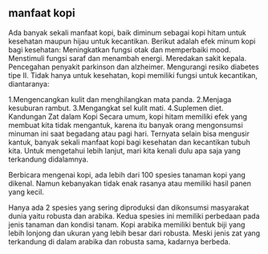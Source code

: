 ## manfaat kopi
Ada banyak sekali manfaat kopi, baik diminum sebagai kopi hitam untuk kesehatan maupun hijau untuk kecantikan. Berikut adalah efek minum kopi bagi kesehatan:
Meningkatkan fungsi otak dan memperbaiki mood.
Menstimuli fungsi saraf dan menambah energi.
Meredakan sakit kepala.
Pencegahan penyakit parkinson dan alzheimer.
Mengurangi resiko diabetes tipe II.
Tidak hanya untuk kesehatan, kopi memiliki fungsi untuk kecantikan, diantaranya:

1.Mengencangkan kulit dan menghilangkan mata panda.
2.Menjaga kesuburan rambut.
3.Mengangkat sel kulit mati.
4.Suplemen diet.
Kandungan Zat dalam Kopi
Secara umum, kopi hitam memiliki efek yang membuat kita tidak mengantuk, karena itu banyak orang mengonsumsi minuman ini saat begadang atau pagi hari. Ternyata selain bisa mengusir kantuk, banyak sekali manfaat kopi bagi kesehatan dan kecantikan tubuh kita. Untuk mengetahui lebih lanjut, mari kita kenali dulu apa saja yang terkandung didalamnya.

Berbicara mengenai kopi, ada lebih dari 100 spesies tanaman kopi yang dikenal. Namun kebanyakan tidak enak rasanya atau memiliki hasil panen yang kecil.

Hanya ada 2 spesies yang sering diproduksi dan dikonsumsi masyarakat dunia yaitu robusta dan arabika. Kedua spesies ini memiliki perbedaan pada jenis tanaman dan kondisi tanam. Kopi arabika memiliki bentuk biji yang lebih lonjong dan ukuran yang lebih besar dari robusta. Meski jenis zat yang terkandung di dalam arabika dan robusta sama, kadarnya berbeda.